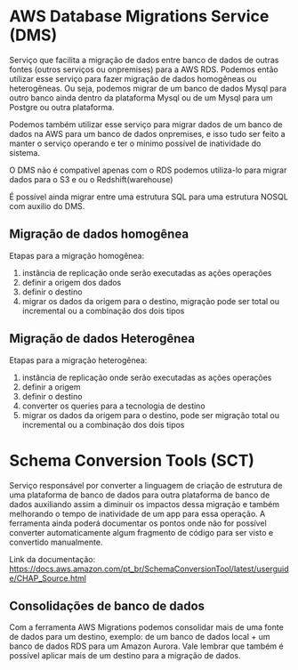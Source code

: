 # AWS Database Migrations Service (DMS)

Serviço que facilita a migração de dados entre banco de dados de outras fontes (outros serviços ou onpremises) para a AWS RDS. Podemos então utilizar esse serviço para fazer migração de dados homogêneas ou heterogêneas. Ou seja, podemos migrar de um banco de dados Mysql para outro banco ainda dentro da plataforma Mysql ou de um Mysql para um Postgre ou outra plataforma.

Podemos também utilizar esse serviço para migrar dados de um banco de dados na AWS para um banco de dados onpremises, e isso tudo ser feito a manter o serviço operando e ter o mínimo possível de inatividade do sistema. 

O DMS não é compativel apenas com o RDS podemos utiliza-lo para migrar dados para o S3 e ou o Redshift(warehouse) 

É possível ainda migrar entre uma estrutura SQL para uma estrutura NOSQL com auxilio do DMS.

## Migração de dados homogênea

Etapas para a migração homogênea:

1. instância de replicação onde serão executadas as ações operações
2. definir a origem dos dados
3. definir o destino
4. migrar os dados da origem para o destino, migração pode ser total ou incremental ou a combinação dos dois tipos

## Migração de dados Heterogênea

Etapas para a migração heterogênea:

1. instância de replicação onde serão executadas as ações operações
2. definir a origem
3. definir o destino
4. converter os queries para a tecnologia de destino
5. migrar os dados da origem para o destino, pode ser migração total ou incremental ou a combinação dos dois tipos

# Schema Conversion Tools (SCT)

Serviço responsável por converter a linguagem de criação de estrutura de uma plataforma de banco de dados para outra plataforma de banco de dados auxiliando assim a diminuir os impactos dessa migração e também melhorando o tempo de inatividade de um app para essa operação. A ferramenta ainda poderá documentar os pontos onde não for possível converter automaticamente algum fragmento de código para ser visto e convertido manualmente.

Link da documentação: https://docs.aws.amazon.com/pt_br/SchemaConversionTool/latest/userguide/CHAP_Source.html

## Consolidações de banco de dados

Com a ferramenta AWS Migrations podemos consolidar mais de uma fonte de dados para um destino, exemplo: de um banco de dados local + um banco de dados RDS para um Amazon Aurora. Vale lembrar que também é possível aplicar mais de um destino para a migração de dados.



